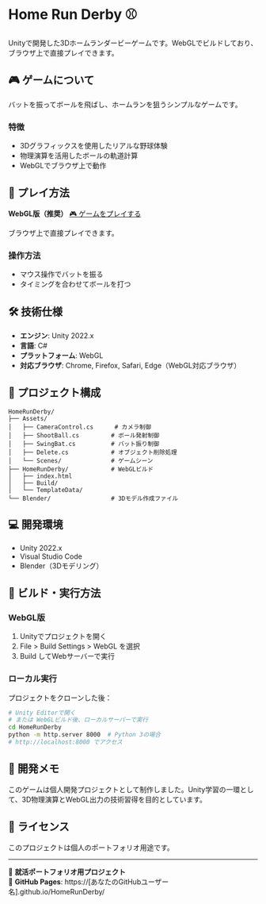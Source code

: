 # Home Run Derby ⚾

Unityで開発した3Dホームランダービーゲームです。WebGLでビルドしており、ブラウザ上で直接プレイできます。

## 🎮 ゲームについて

バットを振ってボールを飛ばし、ホームランを狙うシンプルなゲームです。

### 特徴
- 3Dグラフィックスを使用したリアルな野球体験
- 物理演算を活用したボールの軌道計算
- WebGLでブラウザ上で動作

## 🎯 プレイ方法

**WebGL版（推奨）**
[🎮 ゲームをプレイする](https://[あなたのGitHubユーザー名].github.io/HomeRunDerby/)

ブラウザ上で直接プレイできます。

### 操作方法
- マウス操作でバットを振る
- タイミングを合わせてボールを打つ

## 🛠️ 技術仕様

- **エンジン**: Unity 2022.x
- **言語**: C#
- **プラットフォーム**: WebGL
- **対応ブラウザ**: Chrome, Firefox, Safari, Edge（WebGL対応ブラウザ）

## 📁 プロジェクト構成

```
HomeRunDerby/
├── Assets/
│   ├── CameraControl.cs      # カメラ制御
│   ├── ShootBall.cs         # ボール発射制御
│   ├── SwingBat.cs          # バット振り制御
│   ├── Delete.cs            # オブジェクト削除処理
│   └── Scenes/              # ゲームシーン
├── HomeRunDerby/            # WebGLビルド
│   ├── index.html
│   ├── Build/
│   └── TemplateData/
└── Blender/                 # 3Dモデル作成ファイル
```

## 💻 開発環境

- Unity 2022.x
- Visual Studio Code
- Blender（3Dモデリング）

## 🚀 ビルド・実行方法

### WebGL版
1. Unityでプロジェクトを開く
2. File > Build Settings > WebGL を選択
3. Build してWebサーバーで実行

### ローカル実行
プロジェクトをクローンした後：
```bash
# Unity Editorで開く
# または WebGLビルド後、ローカルサーバーで実行
cd HomeRunDerby
python -m http.server 8000  # Python 3の場合
# http://localhost:8000 でアクセス
```

## 📝 開発メモ

このゲームは個人開発プロジェクトとして制作しました。Unity学習の一環として、3D物理演算とWebGL出力の技術習得を目的としています。

## 📄 ライセンス

このプロジェクトは個人のポートフォリオ用途です。

---

💼 **就活ポートフォリオ用プロジェクト**  
🔗 **GitHub Pages**: https://[あなたのGitHubユーザー名].github.io/HomeRunDerby/

